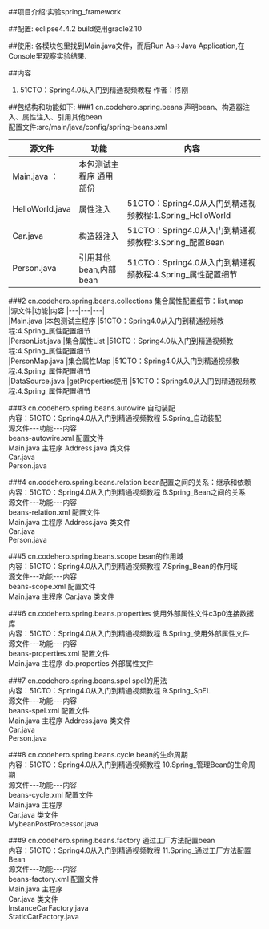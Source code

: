 ##项目介绍:实验spring_framework

##配置:
eclipse4.4.2 build使用gradle2.10

##使用:
各模块包里找到Main.java文件，而后Run As->Java Application,在Console里观察实验结果.

##内容
1. 51CTO：Spring4.0从入门到精通视频教程      作者：佟刚

##包结构和功能如下:
###1 cn.codehero.spring.beans  声明bean、构造器注入、属性注入、引用其他bean  
配置文件:src/main/java/config/spring-beans.xml
  
|源文件|功能|内容|
|---|---|---|  
|Main.java ：              |本包测试主程序  通用部份      
|HelloWorld.java    |属性注入                   |51CTO：Spring4.0从入门到精通视频教程:1.Spring_HelloWorld  
|Car.java           |构造器注入                  |51CTO：Spring4.0从入门到精通视频教程:3.Spring_配置Bean  
|Person.java        |   引用其他bean,内部bean |51CTO：Spring4.0从入门到精通视频教程:4.Spring_属性配置细节  

###2 cn.codehero.spring.beans.collections 集合属性配置细节：list,map    
|源文件|功能|内容
|---|---|---|  
|Main.java          |本包测试主程序        |51CTO：Spring4.0从入门到精通视频教程:4.Spring_属性配置细节  
|PersonList.java    |集合属性List       |51CTO：Spring4.0从入门到精通视频教程:4.Spring_属性配置细节  
|PersonMap.java     |集合属性Map            |51CTO：Spring4.0从入门到精通视频教程:4.Spring_属性配置细节  
|DataSource.java    |getProperties使用    |51CTO：Spring4.0从入门到精通视频教程:4.Spring_属性配置细节  
                            
###3 cn.codehero.spring.beans.autowire 自动装配  
内容：51CTO：Spring4.0从入门到精通视频教程  5.Spring_自动装配  
源文件---功能---内容  
beans-autowire.xml  配置文件    
Main.java   主程序 
Address.java 类文件  
Car.java  
Person.java         

###4 cn.codehero.spring.beans.relation  bean配置之间的关系：继承和依赖  
内容：51CTO：Spring4.0从入门到精通视频教程 6.Spring_Bean之间的关系  
源文件---功能---内容  
beans-relation.xml  配置文件    
Main.java           主程序 
Address.java         类文件    
Car.java  
Person.java     

###5 cn.codehero.spring.beans.scope  bean的作用域  
内容：51CTO：Spring4.0从入门到精通视频教程 7.Spring_Bean的作用域  
源文件---功能---内容  
beans-scope.xml 配置文件    
Main.java   主程序 
Car.java    类文件 

###6 cn.codehero.spring.beans.properties 使用外部属性文件c3p0连接数据库  
内容：51CTO：Spring4.0从入门到精通视频教程 8.Spring_使用外部属性文件  
源文件---功能---内容  
beans-properties.xml    配置文件    
Main.java               主程序 
db.properties           外部属性文件      

###7 cn.codehero.spring.beans.spel  spel的用法  
内容：51CTO：Spring4.0从入门到精通视频教程 9.Spring_SpEL  
源文件---功能---内容  
beans-spel.xml  配置文件    
Main.java           主程序 
Address.java    类文件  
Car.java  
Person.java         

###8 cn.codehero.spring.beans.cycle  bean的生命周期  
内容：51CTO：Spring4.0从入门到精通视频教程 10.Spring_管理Bean的生命周期  
源文件---功能---内容  
beans-cycle.xml  配置文件  
Main.java        主程序  
Car.java         类文件  
MybeanPostProcessor.java  

###9 cn.codehero.spring.beans.factory  通过工厂方法配置bean    
内容：51CTO：Spring4.0从入门到精通视频教程 11.Spring_通过工厂方法配置Bean  
源文件---功能---内容  
beans-factory.xml          配置文件  
Main.java                  主程序  
Car.java                   类文件  
InstanceCarFactory.java  
StaticCarFactory.java  

